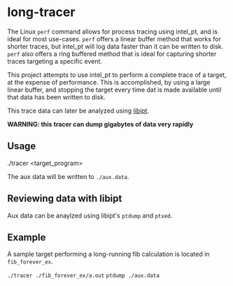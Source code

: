 # long-tracer

The Linux `perf` command allows for process tracing using intel\_pt, and is ideal for most use-cases.
`perf` offers a linear buffer method that works for shorter traces, but intel\_pt will log data faster than it can be written to disk.
`perf` also offers a ring buffered method that is ideal for capturing shorter traces targeting a specific event.

This project attempts to use intel\_pt to perform a complete trace of a target, at the expense of performance.
This is accomplished, by using a large linear buffer, and stopping the target every time dat is made available until that data has been written to disk.

This trace data can later be analyzed using [libipt](https://github.com/intel/libipt).

**WARNING: this tracer can dump gigabytes of data very rapidly**

## Usage

./tracer <target_program>

The aux data will be written to `./aux.data`.

## Reviewing data with libipt

Aux data can be anaylzed using libipt's `ptdump` and `ptxed`.

## Example

A sample target performing a long-running fib calculation is located in `fib_forever_ex`.

`./tracer ./fib_forever_ex/a.out`
`ptdump ./aux.data`
